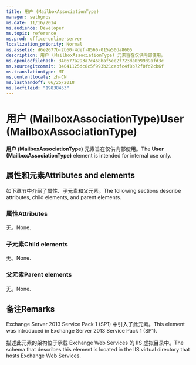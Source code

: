 ```yaml
---
title: 用户 (MailboxAssociationType)
manager: sethgros
ms.date: 11/16/2014
ms.audience: Developer
ms.topic: reference
ms.prod: office-online-server
localization_priority: Normal
ms.assetid: d6e2677b-2b60-4def-8566-015a50da8605
description: 用户 (MailboxAssociationType) 元素旨在仅供内部使用。
ms.openlocfilehash: 340677a293a7c468baf5ee2f723da0b99d9afd3c
ms.sourcegitcommit: 34041125dc8c5f993b21cebfc4f8b72f0fd2cb6f
ms.translationtype: MT
ms.contentlocale: zh-CN
ms.lasthandoff: 06/25/2018
ms.locfileid: "19838453"
---
```

# <a name="user-mailboxassociationtype"></a><span data-ttu-id="6c68d-103">用户 (MailboxAssociationType)</span><span class="sxs-lookup"><span data-stu-id="6c68d-103">User (MailboxAssociationType)</span></span>

<span data-ttu-id="6c68d-104">**用户 (MailboxAssociationType)** 元素旨在仅供内部使用。</span><span class="sxs-lookup"><span data-stu-id="6c68d-104">The **User (MailboxAssociationType)** element is intended for internal use only.</span></span> 

## <a name="attributes-and-elements"></a><span data-ttu-id="6c68d-105">属性和元素</span><span class="sxs-lookup"><span data-stu-id="6c68d-105">Attributes and elements</span></span>

<span data-ttu-id="6c68d-106">如下章节中介绍了属性、子元素和父元素。</span><span class="sxs-lookup"><span data-stu-id="6c68d-106">The following sections describe attributes, child elements, and parent elements.</span></span>
  
### <a name="attributes"></a><span data-ttu-id="6c68d-107">属性</span><span class="sxs-lookup"><span data-stu-id="6c68d-107">Attributes</span></span>

<span data-ttu-id="6c68d-108">无。</span><span class="sxs-lookup"><span data-stu-id="6c68d-108">None.</span></span>
  
### <a name="child-elements"></a><span data-ttu-id="6c68d-109">子元素</span><span class="sxs-lookup"><span data-stu-id="6c68d-109">Child elements</span></span>

<span data-ttu-id="6c68d-110">无。</span><span class="sxs-lookup"><span data-stu-id="6c68d-110">None.</span></span>
  
### <a name="parent-elements"></a><span data-ttu-id="6c68d-111">父元素</span><span class="sxs-lookup"><span data-stu-id="6c68d-111">Parent elements</span></span>

<span data-ttu-id="6c68d-112">无。</span><span class="sxs-lookup"><span data-stu-id="6c68d-112">None.</span></span>
  
## <a name="remarks"></a><span data-ttu-id="6c68d-113">备注</span><span class="sxs-lookup"><span data-stu-id="6c68d-113">Remarks</span></span>

<span data-ttu-id="6c68d-114">Exchange Server 2013 Service Pack 1 (SP1) 中引入了此元素。</span><span class="sxs-lookup"><span data-stu-id="6c68d-114">This element was introduced in Exchange Server 2013 Service Pack 1 (SP1).</span></span>
  
<span data-ttu-id="6c68d-115">描述此元素的架构位于承载 Exchange Web Services 的 IIS 虚拟目录中。</span><span class="sxs-lookup"><span data-stu-id="6c68d-115">The schema that describes this element is located in the IIS virtual directory that hosts Exchange Web Services.</span></span>
  

